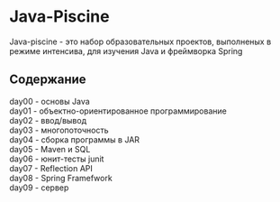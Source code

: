 # Java-Piscine

Java-piscine - это набор образовательных проектов, выполненых в режиме интенсива, для изучения Java и фреймворка Spring

## Содержание

day00 - основы Java\
day01 - объектно-ориентированное программирование\
day02 - ввод/вывод\
day03 - многопоточность\
day04 - сборка программы в JAR\
day05 - Maven и SQL\
day06 - юнит-тесты junit\
day07 - Reflection API\
day08 - Spring Framefwork\
day09 - сервер
